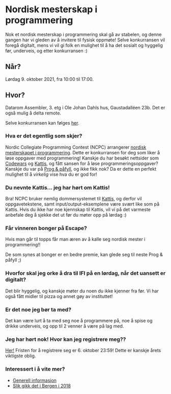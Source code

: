 # Nordisk mesterskap i programmering
Nok et nordisk mesterskap i programmering skal gå av stabelen, og denne gangen har vi gleden av å invitere til fysisk oppmøte! Selve konkurransen vil foregå digitalt, mens vi vil gi folk en mulighet til å ha det sosialt og hyggelig før, underveis, og etter konkurransen :)

## Når?
Lørdag 9. oktober 2021, fra 10:00 til 17:00.

## Hvor?
Datarom Assembler, 3. etg i Ole Johan Dahls hus, Gaustadalléen 23b. Det er også mulig å delta remote.

Selve konkurransen kan følges [her](https://ncpc21.kattis.com/).

### Hva er det egentlig som skjer?
Nordic Collegiate Programming Contest (NCPC) arrangerer [nordisk mesterskapet i programmering](https://nordic.icpc.io/). Dette er konkurransen for deg som liker å løse oppgaver med programmering! Kanskje du har besøkt nettsider som [Codewars](https://www.codewars.com/) og [Kattis](https://open.kattis.com/), og fått sansen for å løse programmeringsoppgaver? Kanskje du var på [Prog & påfyll](https://www.facebook.com/events/404177087717380), og ikke fikk nok? Da er dette en perfekt mulighet til å _virkelig_ vise hva du er god for!

### Du nevnte Kattis... jeg har hørt om Kattis!
Bra! NCPC bruker nemlig dommersystemet til [Kattis](https://open.kattis.com/problems/carrots), og derfor vil oppgavetekstene, samt input/output-eksemplene være svært like som på Kattis. Hvis du ikke har noe kjennskap til Kattis, vil vi på det varmeste anbefale deg å sjekke det ut før du møter opp på lørdag :)

### Får vinneren bonger på Escape?
Hvis man går til topps får man æren av å kalle seg nordisk mester i programmering!!

De som synes at bonger er en bedre premie, kan glede seg til neste Prog & påfyll ;)

### Hvorfor skal jeg orke å dra til IFI på en lørdag, når det uansett er digitalt?
Det blir hyggelig, og kanskje møter du noen du ikke kjenner fra før. Vi har også fått midler til pizza og annet gøy av instituttet!

### Er det noe jeg bør ta med?
Det kan være lurt å ta med seg noe å programmere på, noe å spise og drikke underveis, og opp til 2 venner å være på lag med.

### Jeg har hørt nok! Hvor kan jeg registrere meg??
[Her!](https://icpc.global/regionals/finder/Nordic-2021)
Fristen for å registrere seg er 6. oktober 23:59! Dette er kanskje årets viktigste oblig.

### Interessert i å vite mer?
- [Generell informasjon](http://nordic.icpc.io/ncpc2021/)
- [Slik gikk det i Bergen i 2018](https://www.uib.no/ii/121135/glade-bergensstudenter-m%C3%B8tte-tallsterke-opp-p%C3%A5-ncpc)
